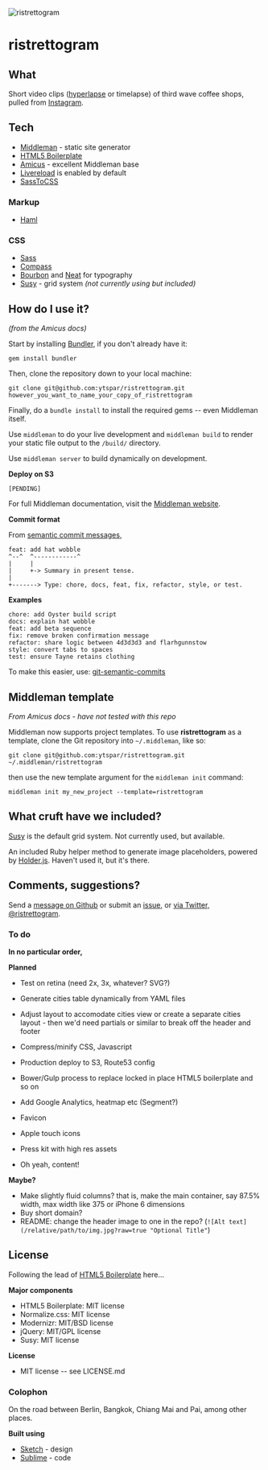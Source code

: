 ![ristrettogram](https://dl.dropboxusercontent.com/u/225019/ristrettogram-logo.png)

# ristrettogram

## What 
Short video clips ([hyperlapse](https://hyperlapse.instagram.com) or timelapse) of third wave coffee shops, pulled from [Instagram](http://instagram.com/ytspar).

## Tech

- [Middleman](http://middlemanapp.com/) - static site generator
- [HTML5 Boilerplate](http://html5boilerplate.com/)
- [Amicus](https://github.com/nathos/amicus) - excellent Middleman base
- [Livereload](https://middlemanapp.com/basics/development_cycle/) is enabled by default
- [SassToCSS](http://www.sasstoscss.com)

### Markup
- [Haml](http://haml-lang.com/)

### CSS
- [Sass](http://sass-lang.com/)
- [Compass](http://compass-style.org/)
- [Bourbon](http://bourbon.io) and [Neat](http://neat.bourbon.io) for typography
- [Susy](http://susy.oddbird.net/) - grid system *(not currently using but included)*


## How do I use it?

*(from the Amicus docs)*

Start by installing [Bundler](http://gembundler.com/), if you don't already have it:

```
gem install bundler
```

Then, clone the repository down to your local machine:

```
git clone git@github.com:ytspar/ristrettogram.git however_you_want_to_name_your_copy_of_ristrettogram
```

Finally, do a ```bundle install``` to install the required gems -- even Middleman itself.

Use ```middleman``` to do your live development and ```middleman build``` to render your static file output to the ```/build/``` directory.

Use ```middleman server``` to build dynamically on development.

**Deploy on S3**

`[PENDING]`

For full Middleman documentation, visit the [Middleman website](http://middlemanapp.com/).

**Commit format**

From [semantic commit messages](http://seesparkbox.com/foundry/semantic_commit_messages),

```
feat: add hat wobble
^--^  ^------------^
|     |
|     +-> Summary in present tense.
|
+-------> Type: chore, docs, feat, fix, refactor, style, or test.
```

**Examples**

```
chore: add Oyster build script
docs: explain hat wobble
feat: add beta sequence
fix: remove broken confirmation message
refactor: share logic between 4d3d3d3 and flarhgunnstow
style: convert tabs to spaces
test: ensure Tayne retains clothing
```

To make this easier, use: [git-semantic-commits](https://github.com/fteem/git-semantic-commits)


## Middleman template
*From Amicus docs - have not tested with this repo*

Middleman now supports project templates. To use **ristrettogram** as a template, clone the Git repository into ```~/.middleman```, like so:

```git clone git@github.com:ytspar/ristrettogram.git ~/.middleman/ristrettogram```

then use the new template argument for the ```middleman init``` command:

```middleman init my_new_project --template=ristrettogram```


## What cruft have we included?

[Susy](http://susy.oddbird.net/) is the default grid system. Not currently used, but available.

An included Ruby helper method to generate image placeholders, powered by [Holder.js](http://imsky.github.com/holder/). Haven't used it, but it's there.


## Comments, suggestions?

Send a [message on Github](https://github.com/ytspar) or submit an [issue](https://github.com/ytspar/ristrettogram/issues), or [via Twitter, @ristrettogram](http://twitter.com/ristrettogram).

### To do
**In no particular order,**

**Planned**

- Test on retina (need 2x, 3x, whatever? SVG?)
- Generate cities table dynamically from YAML files
- Adjust layout to accomodate cities view or create a separate cities layout - then we'd need partials or similar to break off the header and footer
- Compress/minify CSS, Javascript
- Production deploy to S3, Route53 config
- Bower/Gulp process to replace locked in place HTML5 boilerplate and so on
- Add Google Analytics, heatmap etc (Segment?)
- Favicon
- Apple touch icons
- Press kit with high res assets


- Oh yeah, content!

**Maybe?**

- Make slightly fluid columns? that is, make the main container, say 87.5% width, max width like 375 or iPhone 6 dimensions
- Buy short domain?
- README: change the header image to one in the repo? (`![Alt text](/relative/path/to/img.jpg?raw=true "Optional Title"`)


## License

Following the lead of [HTML5 Boilerplate](https://github.com/h5bp/html5-boilerplate) here...

**Major components**

* HTML5 Boilerplate: MIT license
* Normalize.css: MIT license
* Modernizr: MIT/BSD license
* jQuery: MIT/GPL license
* Susy: MIT license

**License**

* MIT license -- see LICENSE.md

### Colophon

On the road between Berlin, Bangkok, Chiang Mai and Pai, among other places. 

**Built using**

- [Sketch](http://www.bohemiancoding.com/sketch/) - design
- [Sublime](http://www.sublimetext.com) - code

